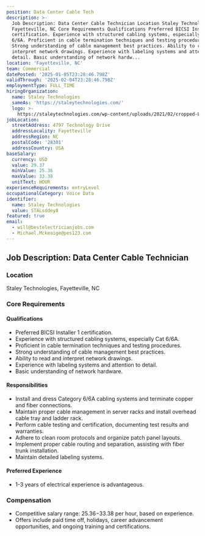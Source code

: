 ```yaml
---
position: Data Center Cable Tech
description: >-
  Job Description: Data Center Cable Technician Location Staley Technologies,
  Fayetteville, NC Core Requirements Qualifications Preferred BICSI Installer 1
  certification. Experience with structured cabling systems, especially Cat
  6/6A. Proficient in cable termination techniques and testing procedures.
  Strong understanding of cable management best practices. Ability to read and
  interpret network drawings. Experience with labeling systems and attention to
  detail. Basic understanding of network hardw...
location: 'Fayetteville, NC'
team: Commercial
datePosted: '2025-01-05T23:28:46.798Z'
validThrough: '2025-02-04T23:28:46.798Z'
employmentType: FULL_TIME
hiringOrganization:
  name: Staley Technologies
  sameAs: 'https://staleytechnologies.com/'
  logo: >-
    https://staleytechnologies.com/wp-content/uploads/2021/02/cropped-Logo_StaleyTechnologies.png
jobLocation:
  streetAddress: 4797 Technology Drive
  addressLocality: Fayetteville
  addressRegion: NC
  postalCode: '28301'
  addressCountry: USA
baseSalary:
  currency: USD
  value: 29.37
  minValue: 25.36
  maxValue: 33.38
  unitText: HOUR
experienceRequirements: entryLevel
occupationalCategory: Voice Data
identifier:
  name: Staley Technologies
  value: STALsddey8
featured: true
email:
  - will@bestelectricianjobs.com
  - Michael.Mckeaige@pes123.com
---
```




## Job Description: Data Center Cable Technician

### Location
Staley Technologies, Fayetteville, NC

### Core Requirements

#### Qualifications
- Preferred BICSI Installer 1 certification.
- Experience with structured cabling systems, especially Cat 6/6A.
- Proficient in cable termination techniques and testing procedures.
- Strong understanding of cable management best practices.
- Ability to read and interpret network drawings.
- Experience with labeling systems and attention to detail.
- Basic understanding of network hardware.

#### Responsibilities
- Install and dress Category 6/6A cabling systems and terminate copper and fiber connections.
- Maintain proper cable management in server racks and install overhead cable tray and ladder rack.
- Perform cable testing and certification, documenting test results and warranties.
- Adhere to clean room protocols and organize patch panel layouts.
- Implement proper cable routing and separation, assisting with fiber trunk installation.
- Maintain detailed labeling systems.

#### Preferred Experience
- 1-3 years of electrical experience is advantageous.

### Compensation
- Competitive salary range: $25.36-$33.38 per hour, based on experience.
- Offers include paid time off, holidays, career advancement opportunities, and ongoing training and certifications.
